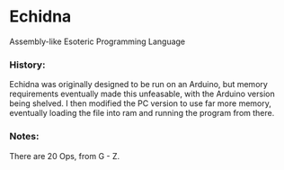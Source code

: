 # Echidna
Assembly-like Esoteric Programming Language

### History:
Echidna was originally designed to be run on an Arduino, but memory requirements eventually made this unfeasable, with the Arduino version being shelved.
I then modified the PC version to use far more memory, eventually loading the file into ram and running the program from there.

### Notes:
There are 20 Ops, from G - Z.
